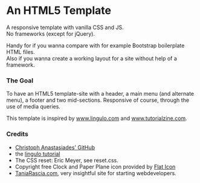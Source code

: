 # An HTML5 Template
A responsive template with vanilla CSS and JS.<br>
No frameworks (except for jQuery).

Handy for if you wanna compare with for example Bootstrap boilerplate HTML files.<br>
Also if you wanna create a working layout for a site without help of a framework.

### The Goal
To have an HTML5 template-site with a header, a main menu (and alternate menu), 
a footer and two mid-sections. Responsive of course, through the use of media queries. 

This template is inspired by www.lingulo.com and www.tutorialzine.com.

### Credits
- [Christoph Anastasiades' GitHub](https://github.com/ChristophAnastasiades/)
- the [lingulo tutorial](http://www.lingulo.com/tutorials/css/how-to-build-a-html5-website-from-scratch)
- The CSS reset: Eric Meyer, see reset.css.
- Copyright free Clock and Paper Plane icon provided by [Flat Icon](http://www.flaticon.com/)
- [TaniaRascia.com](https://www.taniarascia.com/), very insightful site for starting webdevelopers.
